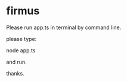 # firmus

Please run app.ts in terminal by command line. 

please type:

node app.ts

and run. 

thanks. 
